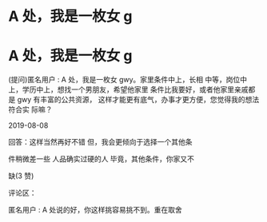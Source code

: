 # A 处，我是一枚女 g

# A 处，我是一枚女 g

(提问)匿名用户 : A 处，我是一枚女 gwy。家里条件中上，长相 中等，岗位中上，学历中上，想找一个男朋友，希望他家里 条件比我要好，或者他家里亲戚都是 gwy 有丰富的公共资源， 这样才能更有底气，办事才更方便，您觉得我的想法符合实 际嘛？

2019-08-08

回答：这样当然再好不错 但，我会更倾向于选择一个其他条

件稍微差一些 人品确实过硬的人 毕竟，其他条件，你家又不

缺(3 赞)

评论区：

匿名用户 : A 处说的好，你这样挑容易挑不到。重在取舍